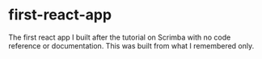 # first-react-app
The first react app I built after the tutorial on Scrimba with no code reference or documentation. This was built from what I remembered only.
